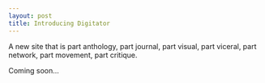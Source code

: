 ```yaml
---
layout: post
title: Introducing Digitator
---
```


A new site that is part anthology, part journal, part visual, part viceral, part network, part movement, part critique.

Coming soon...
